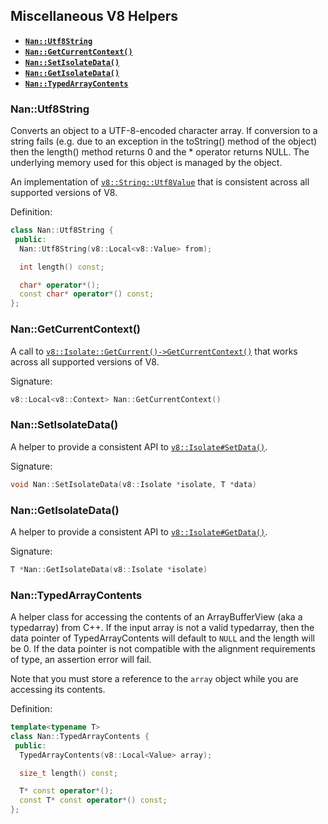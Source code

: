 ## Miscellaneous V8 Helpers - <a href="#api_nan_utf8_string"><b><code>Nan::Utf8String</code></b></a> - <a href="#api_nan_get_current_context"><b><code>Nan::GetCurrentContext()</code></b></a> - <a href="#api_nan_set_isolate_data"><b><code>Nan::SetIsolateData()</code></b></a> - <a href="#api_nan_get_isolate_data"><b><code>Nan::GetIsolateData()</code></b></a> - <a href="#api_nan_typedarray_contents"><b><code>Nan::TypedArrayContents</code></b></a><a name="api_nan_utf8_string"></a>### Nan::Utf8StringConverts an object to a UTF-8-encoded character array. If conversion to a string fails (e.g. due to an exception in the toString() method of the object) then the length() method returns 0 and the * operator returns NULL. The underlying memory used for this object is managed by the object.An implementation of [`v8::String::Utf8Value`](https://v8docs.nodesource.com/node-8.11/d4/d1b/classv8_1_1_string_1_1_utf8_value.html) that is consistent across all supported versions of V8.Definition:```c++class Nan::Utf8String { public:  Nan::Utf8String(v8::Local<v8::Value> from);  int length() const;  char* operator*();  const char* operator*() const;};```<a name="api_nan_get_current_context"></a>### Nan::GetCurrentContext()A call to [`v8::Isolate::GetCurrent()->GetCurrentContext()`](https://v8docs.nodesource.com/node-8.11/d5/dda/classv8_1_1_isolate.html#a81c7a1ed7001ae2a65e89107f75fd053) that works across all supported versions of V8.Signature:```c++v8::Local<v8::Context> Nan::GetCurrentContext()```<a name="api_nan_set_isolate_data"></a>### Nan::SetIsolateData()A helper to provide a consistent API to [`v8::Isolate#SetData()`](https://v8docs.nodesource.com/node-8.11/d5/dda/classv8_1_1_isolate.html#a7acadfe7965997e9c386a05f098fbe36).Signature:```c++void Nan::SetIsolateData(v8::Isolate *isolate, T *data)```<a name="api_nan_get_isolate_data"></a>### Nan::GetIsolateData()A helper to provide a consistent API to [`v8::Isolate#GetData()`](https://v8docs.nodesource.com/node-8.11/d5/dda/classv8_1_1_isolate.html#aabd223436bc1100a787dadaa024c6257).Signature:```c++T *Nan::GetIsolateData(v8::Isolate *isolate)```<a name="api_nan_typedarray_contents"></a>### Nan::TypedArrayContents<T>A helper class for accessing the contents of an ArrayBufferView (aka a typedarray) from C++.  If the input array is not a valid typedarray, then the data pointer of TypedArrayContents will default to `NULL` and the length will be 0.  If the data pointer is not compatible with the alignment requirements of type, an assertion error will fail.Note that you must store a reference to the `array` object while you are accessing its contents.Definition:```c++template<typename T>class Nan::TypedArrayContents { public:  TypedArrayContents(v8::Local<Value> array);  size_t length() const;  T* const operator*();  const T* const operator*() const;};```